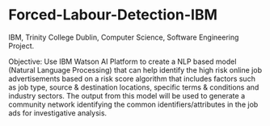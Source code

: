 # Forced-Labour-Detection-IBM

IBM, Trinity College Dublin, Computer Science, Software Engineering Project.

Objective:
Use IBM Watson AI Platform to create a NLP based model (Natural Language Processing) that can help identify the high risk online job advertisements based on a risk score algorithm that includes factors such as job type, source & destination locations, specific terms & conditions and industry sectors. The output from this model will be used to generate a community network identifying the common identifiers/attributes in the job ads for investigative analysis.
